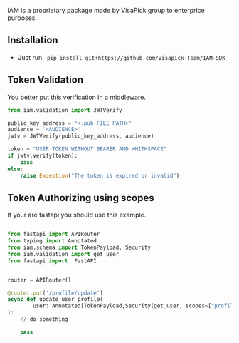IAM is a proprietary package made by VisaPick group to enterprice purposes.

## Installation
+ Just run ``` pip install git+https://github.com/Visapick-Team/IAM-SDK```

## Token Validation

You better put this verification in a middleware.
```python
from iam.validation import JWTVerify

public_key_address = "<.pub FILE PATH>"
audience = '<AUDIENCE>'
jwtv = JWTVerify(public_key_address, audience)

token = "USER TOKEN WITHOUT BEARER AND WHITHSPACE"
if jwtv.verify(token):
    pass
else:
    raise Exception("The token is expired or invalid")
```


## Token Authorizing using scopes

If your are fastapi you should use this example.
```python

from fastapi import APIRouter
from typing import Annotated
from iam.schema import TokenPayload, Security
from iam.validation import get_user
from fastapi import  FastAPI


router = APIRouter()

@router.put('/profile/update')
async def update_user_profile(
        user: Annotated[TokenPayload,Security(get_user, scopes=["profile:update"], roles = ['user'])]
):
    // do something 

    pass

```
